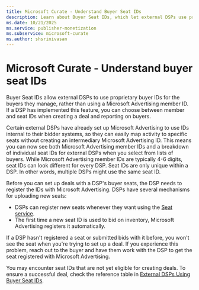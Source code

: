 ```yaml
---
title: Microsoft Curate - Understand Buyer Seat IDs
description: Learn about Buyer Seat IDs, which let external DSPs use proprietary buyer IDs instead of Microsoft Advertising member IDs.
ms.date: 10/21/2025
ms.service: publisher-monetization
ms.subservice: microsoft-curate
ms.author: shsrinivasan
---
```


# Microsoft Curate - Understand buyer seat IDs

Buyer Seat IDs allow external DSPs to use proprietary buyer IDs for the buyers they manage, rather than using a Microsoft Advertising member ID. If a DSP has implemented this feature, you can choose between member and seat IDs when creating a deal and reporting on buyers.

Certain external DSPs have already set up Microsoft Advertising to use IDs internal to their bidder systems, so they can easily map activity to specific seats without creating an intermediary Microsoft Advertising ID. This means you can now see both Microsoft Advertising member IDs and a breakdown of individual seat IDs for external DSPs when you select from lists of buyers. While Microsoft Advertising member IDs are typically 4-6 digits, seat IDs can look different for every DSP. Seat IDs are only unique within a DSP. In other words, multiple DSPs might use the same seat ID.

Before you can set up deals with a DSP's buyer seats, the DSP needs to register the IDs with Microsoft Advertising. DSPs have several mechanisms for uploading new seats:

- DSPs can register new seats whenever they want using the [Seat service](../bidders/seat-service.md).
- The first time a new seat ID is used to bid on inventory, Microsoft Advertising registers it automatically.

If a DSP hasn't registered a seat or submitted bids with it before, you won't see the seat when you're trying to set up a deal. If you experience this problem, reach out to the buyer and have them work with the DSP to get the seat registered with Microsoft Advertising.

You may encounter seat IDs that are not yet eligible for creating deals. To ensure a successful deal, check the reference table in [External DSPs Using Buyer Seat IDs](external-dsps-using-buyer-seat-ids.md).
